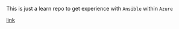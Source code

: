 This is just a learn repo to get experience with `Ansible` within `Azure`

[link](https://docs.microsoft.com/en-us/learn/modules/configure-infrastructure-azure-pipelines/)